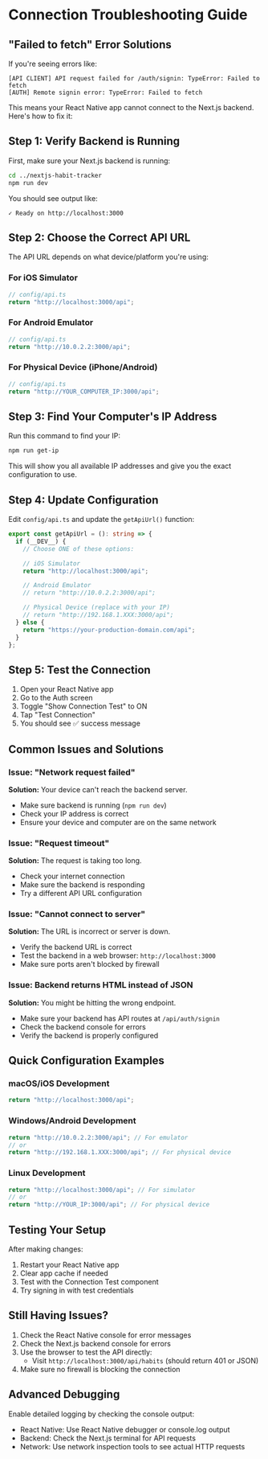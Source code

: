 # Connection Troubleshooting Guide

## "Failed to fetch" Error Solutions

If you're seeing errors like:

```
[API CLIENT] API request failed for /auth/signin: TypeError: Failed to fetch
[AUTH] Remote signin error: TypeError: Failed to fetch
```

This means your React Native app cannot connect to the Next.js backend. Here's how to fix it:

## Step 1: Verify Backend is Running

First, make sure your Next.js backend is running:

```bash
cd ../nextjs-habit-tracker
npm run dev
```

You should see output like:

```
✓ Ready on http://localhost:3000
```

## Step 2: Choose the Correct API URL

The API URL depends on what device/platform you're using:

### For iOS Simulator

```typescript
// config/api.ts
return "http://localhost:3000/api";
```

### For Android Emulator

```typescript
// config/api.ts
return "http://10.0.2.2:3000/api";
```

### For Physical Device (iPhone/Android)

```typescript
// config/api.ts
return "http://YOUR_COMPUTER_IP:3000/api";
```

## Step 3: Find Your Computer's IP Address

Run this command to find your IP:

```bash
npm run get-ip
```

This will show you all available IP addresses and give you the exact configuration to use.

## Step 4: Update Configuration

Edit `config/api.ts` and update the `getApiUrl()` function:

```typescript
export const getApiUrl = (): string => {
  if (__DEV__) {
    // Choose ONE of these options:

    // iOS Simulator
    return "http://localhost:3000/api";

    // Android Emulator
    // return "http://10.0.2.2:3000/api";

    // Physical Device (replace with your IP)
    // return "http://192.168.1.XXX:3000/api";
  } else {
    return "https://your-production-domain.com/api";
  }
};
```

## Step 5: Test the Connection

1. Open your React Native app
2. Go to the Auth screen
3. Toggle "Show Connection Test" to ON
4. Tap "Test Connection"
5. You should see ✅ success message

## Common Issues and Solutions

### Issue: "Network request failed"

**Solution:** Your device can't reach the backend server.

- Make sure backend is running (`npm run dev`)
- Check your IP address is correct
- Ensure your device and computer are on the same network

### Issue: "Request timeout"

**Solution:** The request is taking too long.

- Check your internet connection
- Make sure the backend is responding
- Try a different API URL configuration

### Issue: "Cannot connect to server"

**Solution:** The URL is incorrect or server is down.

- Verify the backend URL is correct
- Test the backend in a web browser: `http://localhost:3000`
- Make sure ports aren't blocked by firewall

### Issue: Backend returns HTML instead of JSON

**Solution:** You might be hitting the wrong endpoint.

- Make sure your backend has API routes at `/api/auth/signin`
- Check the backend console for errors
- Verify the backend is properly configured

## Quick Configuration Examples

### macOS/iOS Development

```typescript
return "http://localhost:3000/api";
```

### Windows/Android Development

```typescript
return "http://10.0.2.2:3000/api"; // For emulator
// or
return "http://192.168.1.XXX:3000/api"; // For physical device
```

### Linux Development

```typescript
return "http://localhost:3000/api"; // For simulator
// or
return "http://YOUR_IP:3000/api"; // For physical device
```

## Testing Your Setup

After making changes:

1. Restart your React Native app
2. Clear app cache if needed
3. Test with the Connection Test component
4. Try signing in with test credentials

## Still Having Issues?

1. Check the React Native console for error messages
2. Check the Next.js backend console for errors
3. Use the browser to test the API directly:
   - Visit `http://localhost:3000/api/habits` (should return 401 or JSON)
4. Make sure no firewall is blocking the connection

## Advanced Debugging

Enable detailed logging by checking the console output:

- React Native: Use React Native debugger or console.log output
- Backend: Check the Next.js terminal for API requests
- Network: Use network inspection tools to see actual HTTP requests
